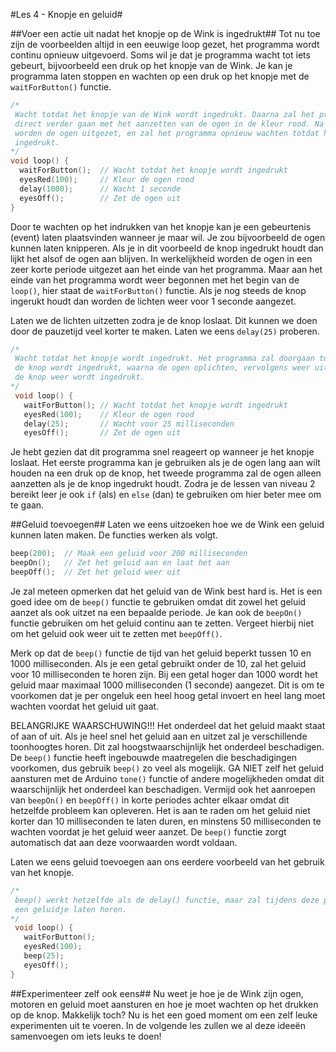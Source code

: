#Les 4 - Knopje en geluid#

##Voer een actie uit nadat het knopje op de Wink is ingedrukt##
Tot nu toe zijn de voorbeelden altijd in een eeuwige loop gezet, het programma wordt continu opnieuw uitgevoerd. Soms wil je dat je programma wacht tot iets gebeurt, bijvoorbeeld een druk op het knopje van de Wink. Je kan je programma laten stoppen en wachten op een druk op het knopje met de `waitForButton()` functie.

``` c
/*
 Wacht totdat het knopje van de Wink wordt ingedrukt. Daarna zal het programma
 direct verder gaan met het aanzetten van de ogen in de kleur rood. Na 1 seconde 
 worden de ogen uitgezet, en zal het programma opnieuw wachten totdat het knopje wordt
 ingedrukt.
*/
void loop() {
  waitForButton();	// Wacht totdat het knopje wordt ingedrukt
  eyesRed(100);		// Kleur de ogen rood
  delay(1000);		// Wacht 1 seconde
  eyesOff();		// Zet de ogen uit
}
```

Door te wachten op het indrukken van het knopje kan je een gebeurtenis (event) laten plaatsvinden wanneer je maar wil. Je zou bijvoorbeeld de ogen kunnen laten knipperen. Als je in dit voorbeeld de knop ingedrukt houdt dan lijkt het alsof de ogen aan blijven. In werkelijkheid worden de ogen in een zeer korte periode uitgezet aan het einde van het programma. Maar aan het einde van het programma wordt weer begonnen met het begin van de `loop()`, hier staat de `waitForButton()` functie. Als je nog steeds de knop ingerukt houdt dan worden de lichten weer voor 1 seconde aangezet.

Laten we de lichten uitzetten zodra je de knop loslaat. Dit kunnen we doen door de pauzetijd veel korter te maken. Laten we eens `delay(25)` proberen.

``` c
/*
 Wacht totdat het knopje wordt ingedrukt. Het programma zal doorgaan totdat
 de knop wordt ingedrukt, waarna de ogen oplichten, vervolgens weer uitgaan totdat
 de knop weer wordt ingedrukt.
*/
 void loop() { 
   waitForButton();	// Wacht totdat het knopje wordt ingedrukt
   eyesRed(100); 	// Kleur de ogen rood
   delay(25); 		// Wacht voor 25 milliseconden
   eyesOff();		// Zet de ogen uit
```

Je hebt gezien dat dit programma snel reageert op wanneer je het knopje loslaat. Het eerste programma kan je gebruiken als je de ogen lang aan wilt houden na een druk op de knop, het tweede programma zal de ogen alleen aanzetten als je de knop ingedrukt houdt. Zodra je de lessen van niveau 2 bereikt leer je ook `if` (als) en `else` (dan) te gebruiken om hier beter mee om te gaan.


##Geluid toevoegen##
Laten we eens uitzoeken hoe we de Wink een geluid kunnen laten maken. De functies werken als volgt.

``` c
beep(200);	// Maak een geluid voor 200 milliseconden
beepOn();	// Zet het geluid aan en laat het aan
beepOff();	// Zet het geluid weer uit
```

Je zal meteen opmerken dat het geluid van de Wink best hard is. Het is een goed idee om de `beep()` functie te gebruiken omdat dit zowel het geluid aanzet als ook uitzet na een bepaalde periode. Je kan ook de `beepOn()` functie gebruiken om het geluid continu aan te zetten. Vergeet hierbij niet om het geluid ook weer uit te zetten met `beepOff()`.

Merk op dat de `beep()` functie de tijd van het geluid beperkt tussen 10 en 1000 milliseconden. Als je een getal gebruikt onder de 10, zal het geluid voor 10 milliseconden te horen zijn. Bij een getal hoger dan 1000 wordt het geluid maar maximaal 1000 milliseconden (1 seconde) aangezet. Dit is om te voorkomen dat je per ongeluk een heel hoog getal invoert en heel lang moet wachten voordat het geluid uit gaat.

BELANGRIJKE WAARSCHUWING!!! Het onderdeel dat het geluid maakt staat of aan of uit. Als je heel snel het geluid aan en uitzet zal je verschillende toonhoogtes horen. Dit zal hoogstwaarschijnlijk het onderdeel beschadigen. De `beep()` functie heeft ingebouwde maatregelen die beschadigingen voorkomen, dus gebruik `beep()` zo veel als mogelijk. GA NIET zelf het geluid aansturen met de Arduino `tone()` functie of andere mogelijkheden omdat dit waarschijnlijk het onderdeel kan beschadigen. Vermijd ook het aanroepen van `beepOn()` en `beepOff()` in korte periodes achter elkaar omdat dit hetzelfde probleem kan opleveren. Het is aan te raden om het geluid niet korter dan 10 milliseconden te laten duren, en minstens 50 milliseconden te wachten voordat je het geluid weer aanzet. De `beep()` functie zorgt automatisch dat aan deze voorwaarden wordt voldaan.

Laten we eens geluid toevoegen aan ons eerdere voorbeeld van het gebruik van het knopje.

``` c
/*
 beep() werkt hetzelfde als de delay() functie, maar zal tijdens deze periode
 een geluidje laten horen.
*/
 void loop() {
   waitForButton(); 
   eyesRed(100); 
   beep(25); 
   eyesOff();
}
```

##Experimenteer zelf ook eens##
Nu weet je hoe je de Wink zijn ogen, motoren en geluid moet aansturen en hoe je moet wachten op het drukken op de knop. Makkelijk toch? Nu is het een goed moment om een zelf leuke experimenten uit te voeren. In de volgende les zullen we al deze ideeën samenvoegen om iets leuks te doen!

